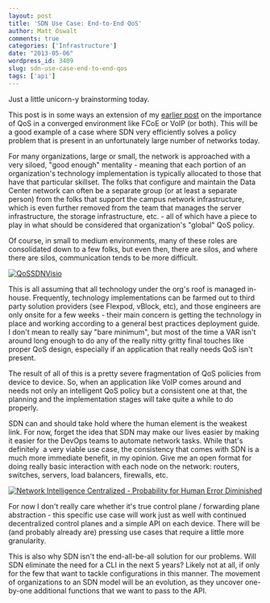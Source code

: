 ```yaml
---
layout: post
title: 'SDN Use Case: End-to-End QoS'
author: Matt Oswalt
comments: true
categories: ['Infrastructure']
date: "2013-05-06"
wordpress_id: 3409
slug: sdn-use-case-end-to-end-qos
tags: ['api']
---
```



Just a little unicorn-y brainstorming today.

This post is in some ways an extension of my [earlier post](https://oswalt.dev/2013/04/the-importance-of-qos-in-a-converged-infrastructure/) on the importance of QoS in a converged environment like FCoE or VoIP (or both). This will be a good example of a case where SDN very efficiently solves a policy problem that is present in an unfortunately large number of networks today.

For many organizations, large or small, the network is approached with a very siloed, "good enough" mentality - meaning that each portion of an organization's technology implementation is typically allocated to those that have that particular skillset. The folks that configure and maintain the Data Center network can often be a separate group (or at least a separate person) from the folks that support the campus network infrastructure, which is even further removed from the team that manages the server infrastructure, the storage infrastructure, etc. - all of which have a piece to play in what should be considered that organization's "global" QoS policy.

Of course, in small to medium environments, many of these roles are consolidated down to a few folks, but even then, there are silos, and where there are silos, communication tends to be more difficult.

[![QoSSDNVisio](/assets/2013/04/QoSSDNVisio.png)](/assets/2013/04/QoSSDNVisio.png)

This is all assuming that all technology under the org's roof is managed in-house. Frequently, technology implementations can be farmed out to third party solution providers (see Flexpod, vBlock, etc), and those engineers are only onsite for a few weeks - their main concern is getting the technology in place and working according to a general best practices deployment guide. I don't mean to really say "bare minimum", but most of the time a VAR isn't around long enough to do any of the really nitty gritty final touches like proper QoS design, especially if an application that really needs QoS isn't present.

The result of all of this is a pretty severe fragmentation of QoS policies from device to device. So, when an application like VoIP comes around and needs not only an intelligent QoS policy but a consistent one at that, the planning and the implementation stages will take quite a while to do properly.

SDN can and should take hold where the human element is the weakest link. For now, forget the idea that SDN may make our lives easier by making it easier for the DevOps teams to automate network tasks. While that's definitely  a very viable use case, the consistency that comes with SDN is a much more immediate benefit, in my opinion. Give me an open format for doing really basic interaction with each node on the network: routers, switches, servers, load balancers, firewalls, etc.

[![Network Intelligence Centralized - Probability for Human Error Diminished](/assets/2013/04/QoSSDNVisio2.png)](/assets/2013/04/QoSSDNVisio2.png)

For now I don't really care whether it's true control plane / forwarding plane abstraction - this specific use case will work just as well with continued decentralized control planes and a simple API on each device. There will be (and probably already are) pressing use cases that require a little more granularity.

This is also why SDN isn't the end-all-be-all solution for our problems. Will SDN eliminate the need for a CLI in the next 5 years? Likely not at all, if only for the few that want to tackle configurations in this manner. The movement of organizations to an SDN model will be an evolution, as they uncover one-by-one additional functions that we want to pass to the API.

